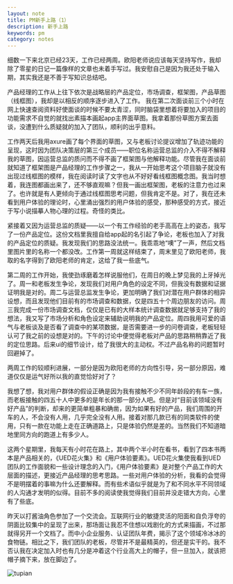 ```yaml
---
layout: note
title: PM新手上路（1）
description: 新手上路
keywords: pm
category: notes
---
```

细数一下来北京已经23天，工作已经两周。欧阳老师说应该每天坚持写作，我却除了零星的日记一篇像样的文章也未着手写过。我安慰自己是因为我还处于输入期，其实我还是不善于写知识总结吧。

产品经理的工作从上往下依次是战略层的产品定位，市场调查，框架图，产品草图（线框图），我却是以相反的顺序逐步进入了工作。
我在第二次面谈前三个小时在网上快速查阅资料好使面谈的时候不要太青涩，同时脑袋里想着将要加入的项目的功能需求不自觉的就找出素描本画起app主界面草图。我拿着那份草图方案去面谈，没遭到什么质疑就的加入了团队，顺利的出乎意料。

工作两天后我用axure画了每个界面的草图，又与老板讨论提议增加了轨迹功能的呈现，这时因为团队决策层的第三个成员——职位名称运营总监的介入不得不解释我的草图，因运营总监的质问而不得不画了框架图与他解释功能。尽管我在面谈前就知道了框架图是产品经理的工作步骤之一，我从一开始思考这个项目脑子就没有出现过线框图的模样，我在阅读时读了文字也从不好好看线框图概念图。我当时想着，我连图都画出来了，还不够直观嘛？但我一画出框架图，老板的注意力也过来了。也许就是有人更倾向于通过线框图思考问题，但我肯定不是。对了，我在还未看到用户体验的理论时，心里涌出强烈的用户体验的感受，那种感受的方式，接近于写小说描摹人物心理的过程。奇怪的类比。

紧接着又因为运营总监的质疑——以一个有工作经验的老手高高在上的姿态，我写了一份产品定位。这份文档里我擅自给app起的名引起了争论，老板也加入了对我的产品定位的质疑。我发现我们的思路没法统一。我乖乖地“噢”了一声，然后文档里图片里的名称一个都没改。工作第一周就这样结束了，周末里见了欧阳老师，我取的名字得到了欧阳老师的肯定，这给了我一些底气。

第二周的工作开始，我使劲琢磨着怎样说服他们，在周日的晚上梦见我的上牙掉光了。周一和老板发生争论，发现我们对用户角色的设定不同，但我没有数据和证据证明我是对的。周二与运营总监发生争论，更加明确了我们对潜在用户群体的相异设想，而且发现他们目前有的市场调查和数据，仅是四五十个周边朋友的访问。周三我完成一份市场调查文档，仅仅是已有的大样本统计调查数据就足够支持了我的想法，我又写了市场分析和角色设定来辅助说明我的产品定位。周四我用可爱的语气与老板谈及是否看了调查中的某项数据，是否需要进一步的问卷调查，老板轻轻认可了我之前的设想是对的。下午的讨论中便觉得老板对产品的思路稍稍靠近了我的定位思路。后来ui的细节设计，给了我很大的主动权。不过产品名称的问题暂时回避掉了。

两周工作的较顺利进展，一部分是因为欧阳老师的方向性引导，另一部分原因，难道仅仅是运气好所以我的直觉恰好对了？

我想了想，我对用户群体的假设正确是因为我有接触不少不同年龄段的有车一族，而老板接触的四五十人中更多的是年长的那一部分人吧。但是对“目前该领域没有好产品”的判断，却来的更简单粗暴和确凿，因为如果有好的产品，我们周围的开车的人，不会没有人用，几乎完全没有人用。接着对那几款已有的同类软件的使用，只有一款在功能上走在正确道路上，只是体验仍然是差的。当然我们不知道暗地里同方向的跑道上有多少人。

这两个星期里，我每天有小时花在路上，其中两个半小时在看书，看到了四本书两本是产品相关的，《UED花火集》和《用户体验要素》。UED花火集使我看到UED团队的工作面貌和一些设计理念的入门，《用户体验要素》是对整个产品工作的大层面的描述，更接近产品经理的思考思路。一些对用户体验的分析，我看的会觉得不是明摆着的事嘛为什么还要解释。而有些术语似乎就是为了和不同水平不同领域的人沟通才发明的似得。目前不多的阅读使我觉得我们目前并没走错大方向，心里有了些底。

昨天以打酱油角色参加了一个交流会。互联网行业的敏捷灵活的阳面和自负浮夸的阴面比较集中的呈现了出来，那场面让我忍不住想以戏剧化的方式来描画，不过那就得另开一个文档了。而中小企业服务、认证团队年费，揭示了这个领域冷冰冰的食物链。相比之下，我们团队的老板，尽管并不是最精英的，但还是实干的。我不否认我在决定加入时也有几分是冲着这个行业高大上的帽子，但一旦加入，就该把帽子摘下来，放在脚边了。

![tupian](http://img3.douban.com/view/photo/photo/public/p2175417752.jpg)
